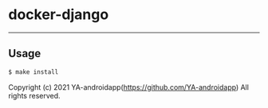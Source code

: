 # docker-django

---

## Usage

```bash
$ make install
```

Copyright (c) 2021 YA-androidapp(https://github.com/YA-androidapp) All rights reserved.
